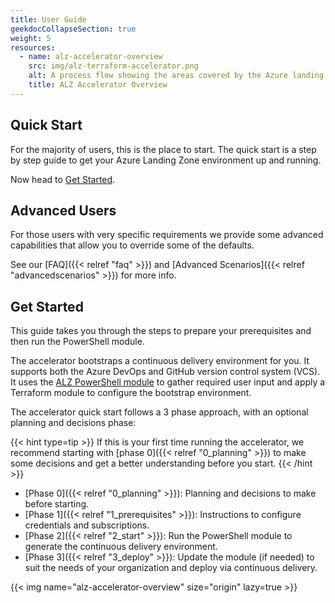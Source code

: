 ```yaml
---
title: User Guide
geekdocCollapseSection: true
weight: 5
resources:
  - name: alz-accelerator-overview
    src: img/alz-terraform-accelerator.png
    alt: A process flow showing the areas covered by the Azure landing zones Terraform accelerator.
    title: ALZ Accelerator Overview
---
```


## Quick Start

For the majority of users, this is the place to start. The quick start is a step by step guide to get your Azure Landing Zone environment up and running.

Now head to [Get Started](#get-started).

## Advanced Users

For those users with very specific requirements we provide some advanced capabilities that allow you to override some of the defaults.

See our [FAQ]({{< relref "faq" >}}) and [Advanced Scenarios]({{< relref "advancedscenarios" >}}) for more info.

## Get Started

This guide takes you through the steps to prepare your prerequisites and then run the PowerShell module.

The accelerator bootstraps a continuous delivery environment for you. It supports both the Azure DevOps and GitHub version control system (VCS). It uses the [ALZ PowerShell module](https://www.powershellgallery.com/packages/ALZ) to gather required user input and apply a Terraform module to configure the bootstrap environment.

The accelerator quick start follows a 3 phase approach, with an optional planning and decisions phase:

{{< hint type=tip >}}
If this is your first time running the accelerator, we recommend starting with [phase 0]({{< relref "0_planning" >}}) to make some decisions and get a better understanding before you start.
{{< /hint >}}

- [Phase 0]({{< relref "0_planning" >}}): Planning and decisions to make before starting.
- [Phase 1]({{< relref "1_prerequisites" >}}): Instructions to configure credentials and subscriptions.
- [Phase 2]({{< relref "2_start" >}}): Run the PowerShell module to generate the continuous delivery environment.
- [Phase 3]({{< relref "3_deploy" >}}): Update the module (if needed) to suit the needs of your organization and deploy via continuous delivery.

{{< img name="alz-accelerator-overview" size="origin" lazy=true >}}
